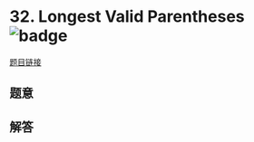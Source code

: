 # 32. Longest Valid Parentheses ![badge](https://img.shields.io/badge/-hard-red?style=flat-square)

[题目链接](https://leetcode.com/problems/longest-valid-parentheses)

## 题意

## 解答

